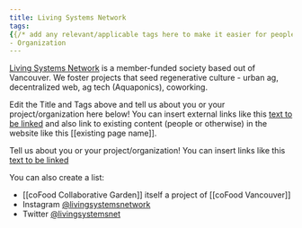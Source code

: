 ```yaml
---
title: Living Systems Network
tags:
{{/* add any relevant/applicable tags here to make it easier for people to find you and your work */}}
- Organization
---
```


[Living Systems Network](https://livingsystemsnetwork.ca) is a member-funded society based out of Vancouver. We foster projects that seed regenerative culture - urban ag, decentralized web, ag tech (Aquaponics), coworking. 


Edit the Title and Tags above and tell us about you or your project/organization here below! You can insert external links like this [text to be linked](https://linkurl.com) and also link to existing content (people or otherwise) in the website like this [[existing page name]].

Tell us about you or your project/organization! You can insert links like this [text to be linked](linkurl.com)

You can also create a list:
* [[coFood Collaborative Garden]] itself a project of [[coFood Vancouver]]
* Instagram [@livingsystemsnetwork](https://www.instagram.com/livingsystemsnetwork/)
* Twitter [@livingsystemsnet](https://twitter.com/livingsystemnet)
